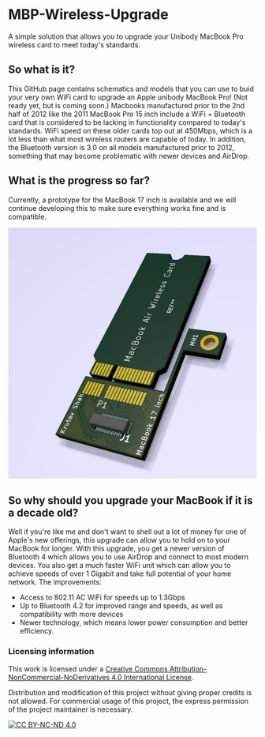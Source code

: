 # MBP-Wireless-Upgrade

A simple solution that allows you to upgrade your Unibody MacBook Pro wireless card to meet today's standards.

## So what is it?
This GitHub page contains schematics and models that you can use to buid your very own WiFi card to upgrade an Apple unibody MacBook Pro! (Not ready yet, but is coming soon.)
Macbooks manufactured prior to the 2nd half of 2012 like the 2011 MacBook Pro 15 inch include a WiFi + Bluetooth card that is considered to be lacking in functionality compared to today's standards. WiFi speed on these older cards top out at 450Mbps, which is a lot less than what most wireless routers are capable of today. In addition, the Bluetooth version is 3.0 on all models manufactured prior to 2012, something that may become problematic with newer devices and AirDrop.

## What is the progress so far?
Currently, a prototype for the MacBook 17 inch is available and we will continue developing this to make sure everything works fine and is compatible.

![Picture of the adapter MacBook 17-inch Adapter.](/Images/AdapterPrototype17inch.PNG "Picture of the adapter MacBook 17-inch Adapter.")

## So why should you upgrade your MacBook if it is a decade old?
Well if you're like me and don't want to shell out a lot of money for one of Apple's new offerings, this upgrade can allow you to hold on to your MacBook for longer. With this upgrade, you get a newer version of Bluetooth 4 which allows you to use AirDrop and connect to most modern devices. You also get a much faster WiFi unit which can allow you to achieve speeds of over 1 Gigabit and take full potential of your home network.
The improvements:
- Access to 802.11 AC WiFi for speeds up to 1.3Gbps
- Up to Bluetooth 4.2 for improved range and speeds, as well as compatibility with more devices
- Newer technology, which means lower power consumption and better efficiency.
  
### Licensing information
This work is licensed under a
[Creative Commons Attribution-NonCommercial-NoDerivatives 4.0 International License][cc-by-nc-nd].

Distribution and modification of this project without giving proper credits is not allowed. For commercial usage of this project, the express permission of the project maintainer is necessary.

[![CC BY-NC-ND 4.0][cc-by-nc-nd-image]][cc-by-nc-nd]

[cc-by-nc-nd]: http://creativecommons.org/licenses/by-nc-nd/4.0/
[cc-by-nc-nd-image]: https://licensebuttons.net/l/by-nc-nd/4.0/88x31.png
